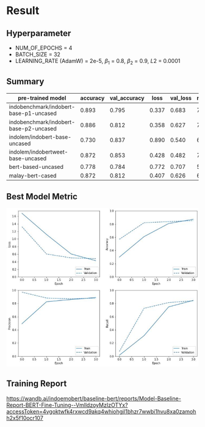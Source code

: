 # Result 

## Hyperparameter
- NUM_OF_EPOCHS = 4
- BATCH_SIZE = 32
- LEARNING_RATE (AdamW) = 2e-5, $\beta_{1}$ = 0.8,  $\beta_{2}$ = 0.9, $L2$ = 0.0001

## Summary
| pre-trained model                       | accuracy | val_accuracy | loss  | val_loss | runtime |
|----------------------------------------|----------|--------------|-------|----------|---------|
| indobenchmark/indobert-base-p1-uncased | 0.893    | 0.795        | 0.337 | 0.683    | 7m 56s  |
| indobenchmark/indobert-base-p2-uncased | 0.886    | 0.812        | 0.358 | 0.627    | 7m 22s  |
| indolem/indobert-base-uncased          | 0.730    | 0.837        | 0.890 | 0.540    | 6m 54s  |
| indolem/indobertweet-base-uncased      | 0.872    | 0.853        | 0.428 | 0.482    | 7m 2s   |
| bert-based-uncased                     | 0.778    | 0.784        | 0.772 | 0.707    | 5m 50s  |
| malay-bert-cased                       | 0.872    | 0.812        | 0.407 | 0.626    | 6m 54s  |

## Best Model Metric
![alt text](https://raw.githubusercontent.com/ksnugroho/feel-in/main/assets/best-baseline-model-bert-metric.jpg)

## Training Report
https://wandb.ai/indoemobert/baseline-bert/reports/Model-Baseline-Report-BERT-Fine-Tuning--VmlldzoyMzIzOTYx?accessToken=4vgoktwfk4rxwcd9akq4whiohgjl1bhzr7wwbi1hvu8xa0zamohh2x5f10ocr107
